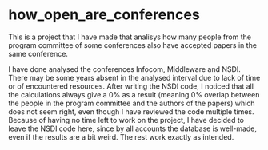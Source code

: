 # how_open_are_conferences
This is a project that I have made that analisys how many people from the program committee of some conferences also have accepted papers in the same conference.

I have done analysed the conferences Infocom, Middleware and NSDI. There may be some years absent in the analysed interval due to lack of time or of encountered resources. 
After writing the NSDI code, I noticed that all the calculations always give a 0% as a result (meaning 0% overlap between the people in the program committee and the authors of the papers) which does not seem right, even though I have reviewed the code multiple times.
Because of having no time left to work on the project, I have decided to leave the NSDI code here, since by all accounts the database is well-made, even if the results are a bit weird.
The rest work exactly as intended.

